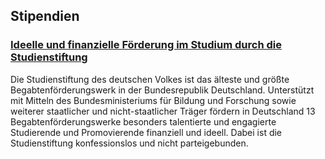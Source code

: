 ## Stipendien

### [Ideelle und finanzielle Förderung im Studium durch die Studienstiftung ](https://github.com/Fachschaft-FB12/Digitales-Brett/blob/main/Stipendien/FoerderungStudienStiftung.md)
Die Studienstiftung des deutschen Volkes ist das älteste und größte Begabtenförderungswerk in der Bundesrepublik Deutschland.
Unterstützt mit Mitteln des Bundesministeriums für Bildung und Forschung sowie weiterer staatlicher und nicht-staatlicher Träger fördern in Deutschland 13 Begabtenförderungswerke besonders talentierte und engagierte Studierende und Promovierende finanziell und ideell. Dabei ist die Studienstiftung konfessionslos und nicht parteigebunden. 
